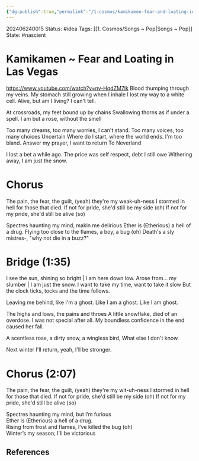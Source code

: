 ```yaml
---
{"dg-publish":true,"permalink":"/1-cosmos/kamikamen-fear-and-loating-in-las-vegas/"}
---
```


202406240015
Status: #idea
Tags: [[1. Cosmos/Songs ~ Pop\|Songs ~ Pop]]
State: #nascient
# Kamikamen ~ Fear and Loating in Las Vegas
https://www.youtube.com/watch?v=nv-HqdZM7lk
Blood thumping through my veins.
My stomach still growing when I inhale
I lost my way to a white cell.
Alive, but am I living? I can't tell.

At crossroads, my feet bound up by chains 
Swallowing thorns as if under a spell. 
I am but a rose, without the smell

Too many dreams, too many worries,
I can't stand.
Too many voices, too many choices
Uncertain
Where do I start, where the world ends.
I'm too bland.
Answer my prayer, I want to return
To Neverland

I lost a bet a while ago.
The price was self respect, debt I still owe
Withering away, I am just the snow.
 
# Chorus
The pain, the fear, the guilt, (yeah) they're my weak-uh-ness
I stormed in hell for those that died.
If not for pride, she'd still be my side (oh)
If not for my pride, she'd still be alive (so)

Spectres haunting my mind, makin me delirious
Ether is (Etherious) a hell of a drug.
Flying too close to the flames, a boy, a bug (oh)
Death's a sly mistres-, "why not die in a buzz?"

# Bridge (1:35)
I see the sun, shining so bright | I am here down low.
Arose from... my slumber |  I am just the snow.
I want to take my time, want to take it slow
But the clock ticks, tocks and the time follows.

Leaving me behind, like I'm a ghost. Like I am a ghost. Like I am ghost.

The highs and lows, the pains and throes
A little snowflake, died of an overdose.
I was not special after all. 
My boundless confidence in the end caused her fall.

A scentless rose, a dirty snow, a wingless bird,
What else I don't know.

Next winter I'll return, yeah, I'll be stronger.

# Chorus (2:07)
The pain, the fear, the guilt, (yeah) they're my wit-uh-ness
I stormed in hell for those that died.
If not for pride, she'd still be my side (oh)
If not for my pride, she'd still be alive (so)

Spectres haunting my mind, but I’m furious  
Ether is (Etherious) a hell of a drug.  
Rising from frost and flames, I’ve killed the bug (oh)  
Winter’s my season; I'll be victorious 

## References
